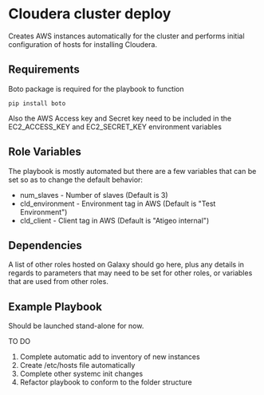 Cloudera cluster deploy
=========

Creates AWS instances automatically for the cluster and performs initial  configuration of hosts for installing
Cloudera.

Requirements
------------

Boto package is required for the playbook to function

    pip install boto

Also the AWS Access key and Secret key need to be included in the EC2_ACCESS_KEY and EC2_SECRET_KEY environment
variables

Role Variables
--------------

The playbook is mostly automated but there are a few variables that can be set so as to change the default behavior:

* num_slaves - Number of slaves (Default is 3)
* cld_environment - Environment tag in AWS (Default is "Test Environment")
* cld_client - Client tag in AWS (Default is "Atigeo internal")

Dependencies
------------

A list of other roles hosted on Galaxy should go here, plus any details in regards to parameters that may need to be set for other roles, or variables that are used from other roles.

Example Playbook
----------------

Should be launched stand-alone for now.

TO DO
1. Complete automatic add to inventory of new instances
2. Create /etc/hosts file automatically
3. Complete other systemc init changes
4. Refactor playbook to conform to the folder structure
